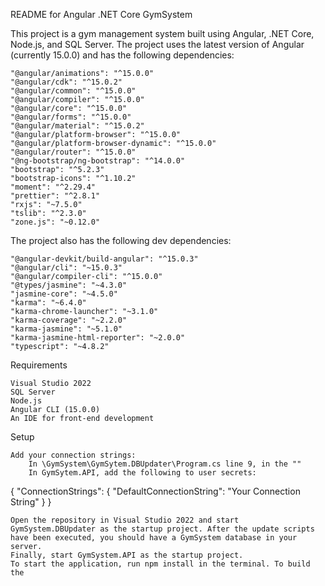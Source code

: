 README for Angular .NET Core GymSystem

This project is a gym management system built using Angular, .NET Core, Node.js, and SQL Server. The project uses the latest version of Angular (currently 15.0.0) and has the following dependencies:

    "@angular/animations": "^15.0.0"
    "@angular/cdk": "^15.0.2"
    "@angular/common": "^15.0.0"
    "@angular/compiler": "^15.0.0"
    "@angular/core": "^15.0.0"
    "@angular/forms": "^15.0.0"
    "@angular/material": "^15.0.2"
    "@angular/platform-browser": "^15.0.0"
    "@angular/platform-browser-dynamic": "^15.0.0"
    "@angular/router": "^15.0.0"
    "@ng-bootstrap/ng-bootstrap": "^14.0.0"
    "bootstrap": "^5.2.3"
    "bootstrap-icons": "^1.10.2"
    "moment": "^2.29.4"
    "prettier": "^2.8.1"
    "rxjs": "~7.5.0"
    "tslib": "^2.3.0"
    "zone.js": "~0.12.0"

The project also has the following dev dependencies:

    "@angular-devkit/build-angular": "^15.0.3"
    "@angular/cli": "~15.0.3"
    "@angular/compiler-cli": "^15.0.0"
    "@types/jasmine": "~4.3.0"
    "jasmine-core": "~4.5.0"
    "karma": "~6.4.0"
    "karma-chrome-launcher": "~3.1.0"
    "karma-coverage": "~2.2.0"
    "karma-jasmine": "~5.1.0"
    "karma-jasmine-html-reporter": "~2.0.0"
    "typescript": "~4.8.2"

Requirements

    Visual Studio 2022
    SQL Server
    Node.js
    Angular CLI (15.0.0)
    An IDE for front-end development

Setup

    Add your connection strings:
        In \GymSystem\GymSytem.DBUpdater\Program.cs line 9, in the ""
        In GymSytem.API, add the following to user secrets:

{
  "ConnectionStrings": {
    "DefaultConnectionString": "Your Connection String"
  }
}

    Open the repository in Visual Studio 2022 and start GymSystem.DBUpdater as the startup project. After the update scripts have been executed, you should have a GymSystem database in your server.
    Finally, start GymSystem.API as the startup project.
    To start the application, run npm install in the terminal. To build the

